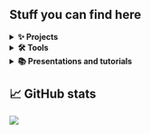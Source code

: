 ## Stuff you can find here
<details>
    <summary><b>✨ Projects</b></summary><br/>
    <ul>
      <li><a href="https://github.com/vanessa-pereira/Clinnova/">Clinnova</a></li>
      <li><a href="https://github.com/vanessa-pereira/openEHR.PT">OpenEHR Portugal</a></li>
      <li><a href="https://github.com/vanessa-pereira/ACHF-CKM-V2">Pathfinder acute congestive heart failure (ACHF)(remote patient monitoring) </a></li>
    </ul>
</details>
<details>
    <summary><b>🛠️ Tools</b></summary><br/>
    <ul>  
      <li><a href="https://github.com/vanessa-pereira/mim-script-openehr">openEHR compliance check of local repositories with the international CKM</a>  |  <a href="https://mim-script-openehr.stackblitz.io/">Web app</a></li>
      <li><a href="https://github.com/vanessa-pereira/SNOMED-CT-terms-checker">SNOMED-CT codes checker (in progress)</a></li>
    </ul>
</details>
<details>
    <summary><b>📚 Presentations and tutorials</b></summary><br/>
    <ul>
      <li><a href="https://github.com/vanessa-pereira/Clinnova/">openEHR</a></li>
      <li>FHIR</li>
      <li>Medical informatics articles</li>
      <li><a href="https://github.com/vanessa-pereira/Master-dissertation">My master dissertation</a> and <a href="https://github.com/vanessa-pereira/CBIS2018">article</a></li>
    </ul>
</details>

## 📈 GitHub stats
<!--
**vanessa-pereira/vanessa-pereira** is a ✨ _special_ ✨ repository because its `README.md` (this file) appears on your GitHub profile.

Here are some ideas to get you started:

- 🔭 I’m currently working on ...
- 🌱 I’m currently learning ...
- 👯 I’m looking to collaborate on ...
- 🤔 I’m looking for help with ...
- 💬 Ask me about ...
- 📫 How to reach me: ...
- 😄 Pronouns: ...
- ⚡ Fun fact: ...
-->

<!-- HTML approach -->
<p><img src="https://github-readme-streak-stats.herokuapp.com/?user=vanessa-pereira"/>
